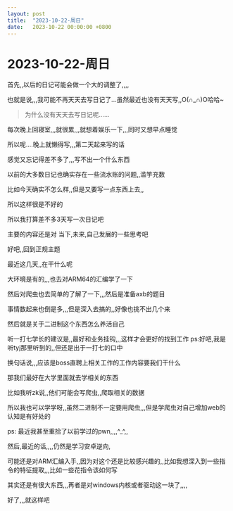 ```yaml
---
layout: post
title:  "2023-10-22-周日"
date:   2023-10-22 00:00:00 +0800
---
```




# 2023-10-22-周日

首先,,以后的日记可能会做一个大的调整了,,,,

也就是说,,,我可能不再天天去写日记了...虽然最近也没有天天写,,O(∩_∩)O哈哈~





> 为什么没有天天去写日记呢......

每次晚上回寝室,,,就很累,,,就想着娱乐一下,,,同时又想早点睡觉

所以呢....晚上就懒得写,,,第二天起来写的话

感觉又忘记得差不多了,,,写不出一个什么东西

以前的大多数日记也确实存在一些流水账的问题,,滥竽充数

比如今天确实不怎么样,,但是又要写一点东西上去,,

所以这样很是不好的

所以我打算差不多3天写一次日记吧

主要的内容还是对 当下,未来,自己发展的一些思考吧





好吧,,回到正规主题

最近这几天,,在干什么呢

大环境是有的,,,也去对ARM64的汇编学了一下

然后对爬虫也去简单的了解了一下,,,然后是准备axb的题目

事情数起来也倒是多,,,但是深入去搞的,,好像也挑不出几个来



然后就是关于二进制这个东西怎么养活自己

听一打七学长的建议是,,最好和业务挂钩,,,这样才会更好的找到工作 ps:好吧,我是听tyj那里听到的,,但还是出于一打七的口中

换句话说,,,应该是boss直聘上相关工作的工作内容要我们干什么

那我们最好在大学里面就去学相关的东西

比如我听zk说,,他们可能会写爬虫,,爬取相关的数据

所以我也可以学学呀,,虽然二进制不一定要用爬虫,,,但是学爬虫对自己增加web的认知是有好处的

ps: 最近我甚至重拾了以前学过的pwn,,,,^_^,,





然后,最近的话,,,,仍然是学习安卓逆向,

可能还是对ARM汇编入手,,因为对这个还是比较感兴趣的,,比如我想深入到一些指令的特征提取,,,比如一些花指令该如何写

其实还是有很大东西,,,再者是对windows内核或者驱动这一块了,,,,

好了,,,就这样吧







